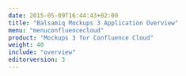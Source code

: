 ```yaml
---
date: 2015-05-09T16:44:43+02:00
title: "Balsamiq Mockups 3 Application Overview"
menu: "menuconfluencecloud"
product: "Mockups 3 for Confluence Cloud"
weight: 40
include: "overview"
editorversion: 3
---
```

